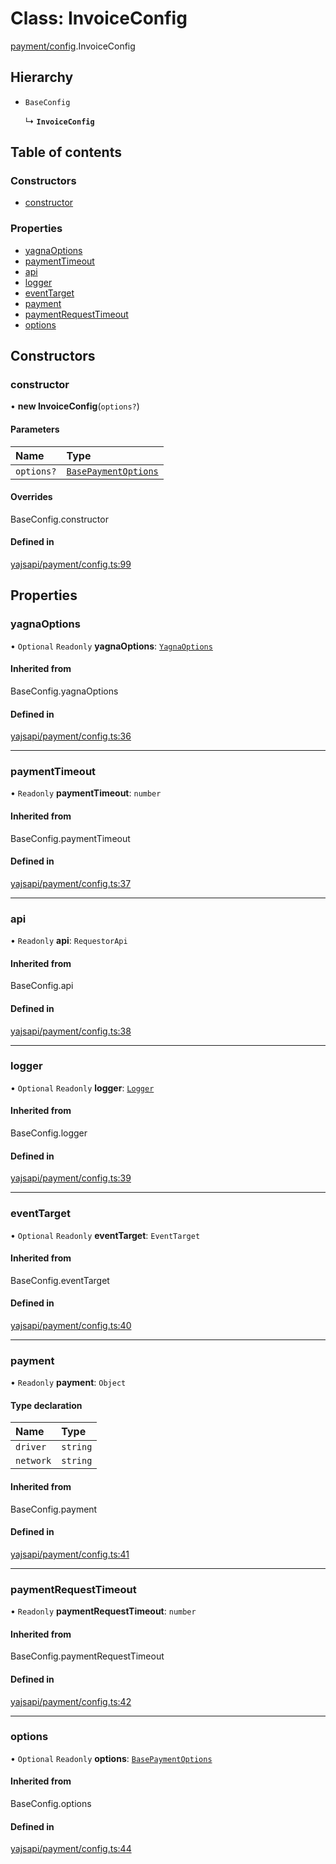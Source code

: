 # Class: InvoiceConfig

[payment/config](../modules/payment_config.md).InvoiceConfig

## Hierarchy

- `BaseConfig`

  ↳ **`InvoiceConfig`**

## Table of contents

### Constructors

- [constructor](payment_config.InvoiceConfig.md#constructor)

### Properties

- [yagnaOptions](payment_config.InvoiceConfig.md#yagnaoptions)
- [paymentTimeout](payment_config.InvoiceConfig.md#paymenttimeout)
- [api](payment_config.InvoiceConfig.md#api)
- [logger](payment_config.InvoiceConfig.md#logger)
- [eventTarget](payment_config.InvoiceConfig.md#eventtarget)
- [payment](payment_config.InvoiceConfig.md#payment)
- [paymentRequestTimeout](payment_config.InvoiceConfig.md#paymentrequesttimeout)
- [options](payment_config.InvoiceConfig.md#options)

## Constructors

### constructor

• **new InvoiceConfig**(`options?`)

#### Parameters

| Name | Type |
| :------ | :------ |
| `options?` | [`BasePaymentOptions`](../interfaces/payment_config.BasePaymentOptions.md) |

#### Overrides

BaseConfig.constructor

#### Defined in

[yajsapi/payment/config.ts:99](https://github.com/golemfactory/yajsapi/blob/dec68b9/yajsapi/payment/config.ts#L99)

## Properties

### yagnaOptions

• `Optional` `Readonly` **yagnaOptions**: [`YagnaOptions`](../modules/executor_executor.md#yagnaoptions)

#### Inherited from

BaseConfig.yagnaOptions

#### Defined in

[yajsapi/payment/config.ts:36](https://github.com/golemfactory/yajsapi/blob/dec68b9/yajsapi/payment/config.ts#L36)

___

### paymentTimeout

• `Readonly` **paymentTimeout**: `number`

#### Inherited from

BaseConfig.paymentTimeout

#### Defined in

[yajsapi/payment/config.ts:37](https://github.com/golemfactory/yajsapi/blob/dec68b9/yajsapi/payment/config.ts#L37)

___

### api

• `Readonly` **api**: `RequestorApi`

#### Inherited from

BaseConfig.api

#### Defined in

[yajsapi/payment/config.ts:38](https://github.com/golemfactory/yajsapi/blob/dec68b9/yajsapi/payment/config.ts#L38)

___

### logger

• `Optional` `Readonly` **logger**: [`Logger`](../interfaces/utils_logger.Logger.md)

#### Inherited from

BaseConfig.logger

#### Defined in

[yajsapi/payment/config.ts:39](https://github.com/golemfactory/yajsapi/blob/dec68b9/yajsapi/payment/config.ts#L39)

___

### eventTarget

• `Optional` `Readonly` **eventTarget**: `EventTarget`

#### Inherited from

BaseConfig.eventTarget

#### Defined in

[yajsapi/payment/config.ts:40](https://github.com/golemfactory/yajsapi/blob/dec68b9/yajsapi/payment/config.ts#L40)

___

### payment

• `Readonly` **payment**: `Object`

#### Type declaration

| Name | Type |
| :------ | :------ |
| `driver` | `string` |
| `network` | `string` |

#### Inherited from

BaseConfig.payment

#### Defined in

[yajsapi/payment/config.ts:41](https://github.com/golemfactory/yajsapi/blob/dec68b9/yajsapi/payment/config.ts#L41)

___

### paymentRequestTimeout

• `Readonly` **paymentRequestTimeout**: `number`

#### Inherited from

BaseConfig.paymentRequestTimeout

#### Defined in

[yajsapi/payment/config.ts:42](https://github.com/golemfactory/yajsapi/blob/dec68b9/yajsapi/payment/config.ts#L42)

___

### options

• `Optional` `Readonly` **options**: [`BasePaymentOptions`](../interfaces/payment_config.BasePaymentOptions.md)

#### Inherited from

BaseConfig.options

#### Defined in

[yajsapi/payment/config.ts:44](https://github.com/golemfactory/yajsapi/blob/dec68b9/yajsapi/payment/config.ts#L44)
